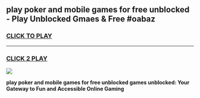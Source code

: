 
## play poker and mobile games for free unblocked - Play Unblocked Gmaes & Free #oabaz
<h3>
<a href="https://premium.freeplayer.one?title=play_poker_and_mobile_games_for_free_unblocked&ref=01M">CLICK TO PLAY</a></h3>
<hr>

<h3>
<a href="https://premium.freeplayer.one?title=play_poker_and_mobile_games_for_free_unblocked&ref=01M">CLICK 2 PLAY</a>
  
</h3>

<a href="https://premium.freeplayer.one?title=play_poker_and_mobile_games_for_free_unblocked&ref=01M"><img src="https://clearcache.store/games.png"></a>


**play poker and mobile games for free unblocked games unblocked: Your Gateway to Fun and Accessible Online Gaming**
